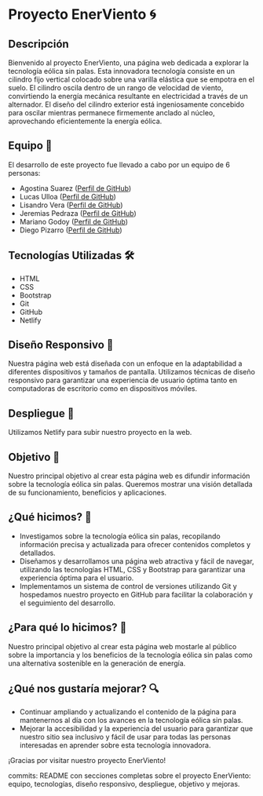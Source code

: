 # Proyecto EnerViento 🌀

## Descripción
Bienvenido al proyecto EnerViento, una página web dedicada a explorar la tecnología eólica sin palas. Esta innovadora tecnología consiste en un cilindro fijo vertical colocado sobre una varilla elástica que se empotra en el suelo. El cilindro oscila dentro de un rango de velocidad de viento, convirtiendo la energía mecánica resultante en electricidad a través de un alternador. El diseño del cilindro exterior está ingeniosamente concebido para oscilar mientras permanece firmemente anclado al núcleo, aprovechando eficientemente la energía eólica.

## Equipo 🤝
El desarrollo de este proyecto fue llevado a cabo por un equipo de 6 personas:

- Agostina Suarez ([Perfil de GitHub](https://github.com/agosssuarez))
- Lucas Ulloa ([Perfil de GitHub](https://github.com/1985laual))
- Lisandro Vera ([Perfil de GitHub](https://github.com/LisandroVera))
- Jeremias Pedraza ([Perfil de GitHub](https://github.com/jpedraza-1))
- Mariano Godoy ([Perfil de GitHub](https://github.com/Mariano-Godoy))
- Diego Pizarro ([Perfil de GitHub](https://github.com/diegoandrespizarro))

## Tecnologías Utilizadas 🛠️
- HTML
- CSS
- Bootstrap
- Git
- GitHub
- Netlify

## Diseño Responsivo 📱
Nuestra página web está diseñada con un enfoque en la adaptabilidad a diferentes dispositivos y tamaños de pantalla. Utilizamos técnicas de diseño responsivo para garantizar una experiencia de usuario óptima tanto en computadoras de escritorio como en dispositivos móviles.

## Despliegue 🚀
Utilizamos Netlify para subir nuestro proyecto en la web.

## Objetivo 🎯
Nuestro principal objetivo al crear esta página web es difundir información sobre la tecnología eólica sin palas. Queremos mostrar una visión detallada de su funcionamiento, beneficios y aplicaciones.

## ¿Qué hicimos? 🚀
- Investigamos sobre la tecnología eólica sin palas, recopilando información precisa y actualizada para ofrecer contenidos completos y detallados.
- Diseñamos y desarrollamos una página web atractiva y fácil de navegar, utilizando las tecnologías HTML, CSS y Bootstrap para garantizar una experiencia óptima para el usuario.
- Implementamos un sistema de control de versiones utilizando Git y hospedamos nuestro proyecto en GitHub para facilitar la colaboración y el seguimiento del desarrollo.

## ¿Para qué lo hicimos? 🎯
Nuestro principal objetivo al crear esta página web mostarle al público sobre la importancia y los beneficios de la tecnología eólica sin palas como una alternativa sostenible en la generación de energía.

## ¿Qué nos gustaría mejorar? 🔍
- Continuar ampliando y actualizando el contenido de la página para mantenernos al día con los avances en la tecnología eólica sin palas.
- Mejorar la accesibilidad y la experiencia del usuario para garantizar que nuestro sitio sea inclusivo y fácil de usar para todas las personas interesadas en aprender sobre esta tecnología innovadora.

¡Gracias por visitar nuestro proyecto EnerViento! 


commits: README con secciones completas sobre el proyecto EnerViento: equipo, tecnologías, diseño responsivo, despliegue, objetivo y mejoras.
